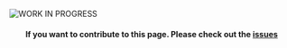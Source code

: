 ![WORK IN PROGRESS](https://user-images.githubusercontent.com/51878265/188319718-b341b07b-ef84-4aa3-a8aa-722eb52aff7e.gif)

<h4 align="center">If you want to contribute to this page. Please check out the <a href="https://github.com/Pradumnasaraf/open-source-with-pradumna/issues">issues</a></h4>